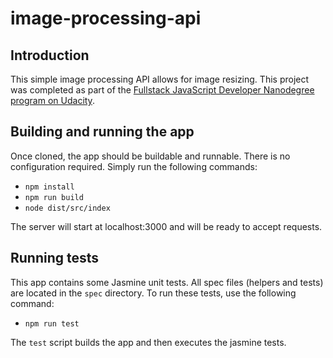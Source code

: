 # image-processing-api

## Introduction
This simple image processing API allows for image resizing. This project was completed as part of the [Fullstack JavaScript Developer Nanodegree program on Udacity](https://www.udacity.com/course/full-stack-javascript-developer-nanodegree--nd0067).

## Building and running the app
Once cloned, the app should be buildable and runnable. There is no configuration required. Simply run the following commands:

* `npm install`
* `npm run build`
* `node dist/src/index`

The server will start at localhost:3000 and will be ready to accept requests.

## Running tests
This app contains some Jasmine unit tests. All spec files (helpers and tests) are located in the `spec` directory. To run these tests, use the following command:

* `npm run test`

The `test` script builds the app and then executes the jasmine tests.